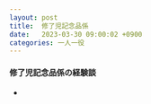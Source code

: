 ```yaml
---
layout: post
title:  修了児記念品係
date:   2023-03-30 09:00:02 +0900
categories: 一人一役
---
```

#### 修了児記念品係の経験談

-

